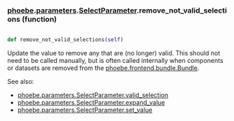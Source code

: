 ### [phoebe](phoebe.md).[parameters](phoebe.parameters.md).[SelectParameter](phoebe.parameters.SelectParameter.md).remove_not_valid_selections (function)


```py

def remove_not_valid_selections(self)

```



Update the value to remove any that are (no longer) valid.  This
should not need to be called manually, but is often called internally
when components or datasets are removed from the
[phoebe.frontend.bundle.Bundle](phoebe.frontend.bundle.Bundle.md).

See also:
* [phoebe.parameters.SelectParameter.valid_selection](phoebe.parameters.SelectParameter.valid_selection.md)
* [phoebe.parameters.SelectParameter.expand_value](phoebe.parameters.SelectParameter.expand_value.md)
* [phoebe.parameters.SelectParameter.set_value](phoebe.parameters.SelectParameter.set_value.md)

